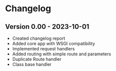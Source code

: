 # Changelog


## Version 0.00 - 2023-10-01
- Created changelog report
- Added core app with WSGI compatibility
- Implemented request handlers
- Added routing with simple route and parameters
- Duplicate Route handler
- Class base handler
